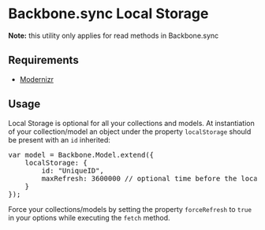 # Backbone.sync Local Storage

**Note:** this utility only applies for read methods in Backbone.sync

## Requirements
* [Modernizr](http://modernizr.com/)

## Usage

Local Storage is optional for all your collections and models. At instantiation of your collection/model an object under the property `localStorage` should be present with an `id` inherited:

<pre>
var model = Backbone.Model.extend({
    localStorage: {
        id: "UniqueID",
        maxRefresh: 3600000 // optional time before the local storage will be refreshed with new data
    }
});
</pre>

Force your collections/models by setting the property `forceRefresh` to `true` in your options while executing the `fetch` method.